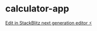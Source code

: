 # calculator-app

[Edit in StackBlitz next generation editor ⚡️](https://stackblitz.com/~/github.com/JG-pi/calculator-app)